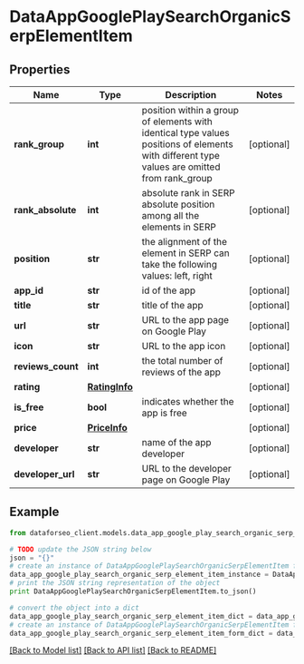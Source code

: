 # DataAppGooglePlaySearchOrganicSerpElementItem


## Properties

Name | Type | Description | Notes
------------ | ------------- | ------------- | -------------
**rank_group** | **int** | position within a group of elements with identical type values positions of elements with different type values are omitted from rank_group | [optional] 
**rank_absolute** | **int** | absolute rank in SERP absolute position among all the elements in SERP | [optional] 
**position** | **str** | the alignment of the element in SERP can take the following values: left, right | [optional] 
**app_id** | **str** | id of the app | [optional] 
**title** | **str** | title of the app | [optional] 
**url** | **str** | URL to the app page on Google Play | [optional] 
**icon** | **str** | URL to the app icon | [optional] 
**reviews_count** | **int** | the total number of reviews of the app | [optional] 
**rating** | [**RatingInfo**](RatingInfo.md) |  | [optional] 
**is_free** | **bool** | indicates whether the app is free | [optional] 
**price** | [**PriceInfo**](PriceInfo.md) |  | [optional] 
**developer** | **str** | name of the app developer | [optional] 
**developer_url** | **str** | URL to the developer page on Google Play | [optional] 

## Example

```python
from dataforseo_client.models.data_app_google_play_search_organic_serp_element_item import DataAppGooglePlaySearchOrganicSerpElementItem

# TODO update the JSON string below
json = "{}"
# create an instance of DataAppGooglePlaySearchOrganicSerpElementItem from a JSON string
data_app_google_play_search_organic_serp_element_item_instance = DataAppGooglePlaySearchOrganicSerpElementItem.from_json(json)
# print the JSON string representation of the object
print DataAppGooglePlaySearchOrganicSerpElementItem.to_json()

# convert the object into a dict
data_app_google_play_search_organic_serp_element_item_dict = data_app_google_play_search_organic_serp_element_item_instance.to_dict()
# create an instance of DataAppGooglePlaySearchOrganicSerpElementItem from a dict
data_app_google_play_search_organic_serp_element_item_form_dict = data_app_google_play_search_organic_serp_element_item.from_dict(data_app_google_play_search_organic_serp_element_item_dict)
```
[[Back to Model list]](../README.md#documentation-for-models) [[Back to API list]](../README.md#documentation-for-api-endpoints) [[Back to README]](../README.md)


